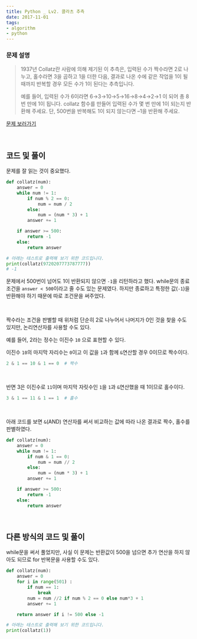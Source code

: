 ```yaml
---
title: Python _ Lv2. 콜라츠 추측
date: 2017-11-01
tags:
- algorithm
- python
---
```


### 문제 설명

> 1937년 Collatz란 사람에 의해 제기된 이 추측은, 입력된 수가 짝수라면 2로 나누고, 홀수라면 3을 곱하고 1을 더한 다음, 결과로 나온 수에 같은 작업을 1이 될 때까지 반복할 경우 모든 수가 1이 된다는 추측입니다.
>
>  예를 들어, 입력된 수가 6이라면 6→3→10→5→16→8→4→2→1 이 되어 총 8번 만에 1이 됩니다. collatz 함수를 만들어 입력된 수가 몇 번 만에 1이 되는지 반환해 주세요. 단, 500번을 반복해도 1이 되지 않는다면 –1을 반환해 주세요.


<a href="https://programmers.co.kr/learn/challenge_codes/14" target="_blank">문제 보러가기</a>

<br>

## 코드 및 풀이

문제를 잘 읽는 것이 중요했다.

```python
def collatz(num):
    answer = 0
    while num != 1:
        if num % 2 == 0:
            num = num / 2
        else:
            num = (num * 3) + 1
        answer += 1

    if answer >= 500:
        return -1
    else:
        return answer

# 아래는 테스트로 출력해 보기 위한 코드입니다.
print(collatz(9720207773787777))
# -1
```

문제에서 500번이 넘어도 1이 반환되지 않으면 `-1`을 리턴하라고 했다. while문의 종료조건을 `answer < 500`이라고 줄 수도 있는 문제였다. 하지만 종료하고 특정한 값(`-1`)을 반환해야 하기 때문에 따로 조건문을 써주었다.

<br>

짝수라는 조건을 판별할 때 위처럼 단순히 2로 나누어서 나머지가 0인 것을 찾을 수도 있지만, 논리연산자를 사용할 수도 있다.

예를 들어, 2라는 정수는 이진수 `10` 으로 표현할 수 있다.

이진수 `10`의 마지막 자리수는 `0`이고 이 값을 `1`과 함께 `&`연산할 경우 0이므로 짝수이다.

```python
2 & 1 == 10 & 1 == 0  # 짝수
```

<br>

반면 3은 이진수로 `11`이며 마지막 자릿수인 `1`을 `1`과 `&`연산했을 때 1이므로 홀수이다.

```python
3 & 1 == 11 & 1 == 1  # 홀수
```

<br>

아래 코드를 보면 `&`(AND) 연산자를 써서 비교하는 값에 따라 나온 결과로 짝수, 홀수를 판별하였다.

```python
def collatz(num):
    answer = 0
    while num != 1:
        if num & 1 == 0:
            num = num // 2
        else:
            num = (num * 3) + 1
        answer += 1

    if answer >= 500:
        return -1
    else:
        return answer
```

<br>

## 다른 방식의 코드 및 풀이

while문을 써서 풀었지만, 사실 이 문제는 반환값이 500을 넘으면 추가 연산을 하지 않아도 되므로 for 반복문을 사용할 수도 있다.

```python
def collatz(num):
    answer = 0
    for i in range(501) :
        if num == 1:
            break
        num = num //2 if num % 2 == 0 else num*3 + 1
        answer += 1

    return answer if i != 500 else -1

# 아래는 테스트로 출력해 보기 위한 코드입니다.
print(collatz(1))
```

<br>
